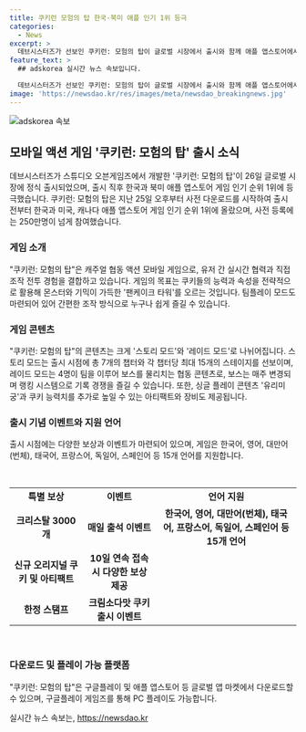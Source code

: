 ```yaml
---
title: 쿠키런 모험의 탑 한국·북미 애플 인기 1위 등극
categories:
  - News
excerpt: >
  데브시스터즈가 선보인 쿠키런: 모험의 탑이 글로벌 시장에서 출시와 함께 애플 앱스토어에서 1위를 기록했다. 게임은 쿠키들의 실시간 협력과 전투를 통해 팬케이크 타워를 오르는 협동 액션 모바일 게임으로, 스토리 모드와 레이드 모드 등 다양한 콘텐츠를 제공한다. 출시 이벤트와 15개 언어 지원, 다운로드 및 PC 플레이 가능한 점도 유용하다.
feature_text: >
  ## adskorea 실시간 뉴스 속보입니다.

  데브시스터즈가 선보인 쿠키런: 모험의 탑이 글로벌 시장에서 출시와 함께 애플 앱스토어에서 1위를 기록했다. 게임은 쿠키들의 실시간 협력과 전투를 통해 팬케이크 타워를 오르는 협동 액션 모바일 게임으로, 스토리 모드와 레이드 모드 등 다양한 콘텐츠를 제공한다. 출시 이벤트와 15개 언어 지원, 다운로드 및 PC 플레이 가능한 점도 유용하다.
image: 'https://newsdao.kr/res/images/meta/newsdao_breakingnews.jpg'
---
```


<p><img src="https://newsdao.kr/res/images/meta/newsdao_breakingnews.jpg" alt="adskorea 속보" /></p>

<h2 data-ke-size="size26">모바일 액션 게임 '쿠키런: 모험의 탑' 출시 소식</h2>

<p data-ke-size="size16">데브시스터즈가 스튜디오 오븐게임즈에서 개발한 '쿠키런: 모험의 탑'이 26일 글로벌 시장에 정식 출시되었으며, 출시 직후 한국과 북미 애플 앱스토어 게임 인기 순위 1위에 등극했습니다. 쿠키런: 모험의 탑은 지난 25일 오후부터 사전 다운로드를 시작하여 출시 전부터 한국과 미국, 캐나다 애플 앱스토어 게임 인기 순위 1위에 올랐으며, 사전 등록에는 250만명이 넘게 참여했습니다.</p>

<h3>게임 소개</h3>

<p data-ke-size="size16">"쿠키런: 모험의 탑"은 캐주얼 협동 액션 모바일 게임으로, 유저 간 실시간 협력과 직접 조작 전투 경험을 결합하고 있습니다. 게임의 목표는 쿠키들의 능력과 속성을 전략적으로 활용해 몬스터와 기믹이 가득한 '팬케이크 타워'를 오르는 것입니다. 팀플레이 모드도 마련되어 있어 간편한 조작 방식으로 누구나 쉽게 즐길 수 있습니다.</p>

<h3>게임 콘텐츠</h3>

<p data-ke-size="size16">"쿠키런: 모험의 탑"의 콘텐츠는 크게 '스토리 모드'와 '레이드 모드'로 나뉘어집니다. 스토리 모드는 출시 시점에 총 7개의 챕터와 각 챕터당 최대 15개의 스테이지를 선보이며, 레이드 모드는 4명이 팀을 이루어 보스를 물리치는 협동 콘텐츠로, 보스는 매주 변경되며 랭킹 시스템으로 기록 경쟁을 즐길 수 있습니다. 또한, 싱글 플레이 콘텐츠 '유리미궁'과 쿠키 능력치를 추가로 높일 수 있는 아티팩트와 장비도 제공됩니다.</p>

<h3>출시 기념 이벤트와 지원 언어</h3>

<p data-ke-size="size16">출시 시점에는 다양한 보상과 이벤트가 마련되어 있으며, 게임은 한국어, 영어, 대만어(번체), 태국어, 프랑스어, 독일어, 스페인어 등 15개 언어를 지원합니다.</p>

<p data-ke-size="size16">&nbsp;</p>

<table>
    <tbody>
        <tr>
            <td style="text-align: center; height: 17px;"><b>특별 보상</b></td>
            <td style="text-align: center; height: 17px;"><b>이벤트</b></td>
            <td style="text-align: center; height: 17px;"><b>언어 지원</b></td>
        </tr>
        <tr>
            <td style="text-align: center; height: 17px;"><b>크리스탈 3000개</b></td>
            <td style="text-align: center; height: 17px;"><b>매일 출석 이벤트</b></td>
            <td style="text-align: center; height: 17px;"><b>한국어, 영어, 대만어(번체), 태국어, 프랑스어, 독일어, 스페인어 등 15개 언어</b></td>
        </tr>
        <tr>
            <td style="text-align: center; height: 17px;"><b>신규 오리지널 쿠키 및 아티팩트</b></td>
            <td style="text-align: center; height: 17px;"><b>10일 연속 접속 시 다양한 보상 제공</b></td>
            <td style="text-align: center; height: 17px;"><b>&nbsp;</b></td>
        </tr>
        <tr>
            <td style="text-align: center; height: 17px;"><b>한정 스탬프</b></td>
            <td style="text-align: center; height: 17px;"><b>크림소다맛 쿠키 출시 이벤트</b></td>
            <td style="text-align: center; height: 17px;"><b>&nbsp;</b></td>
        </tr>
    </tbody>
</table>

<p data-ke-size="size16">&nbsp;</p>

<h3>다운로드 및 플레이 가능 플랫폼</h3>

<p data-ke-size="size16">"쿠키런: 모험의 탑"은 구글플레이 및 애플 앱스토어 등 글로벌 앱 마켓에서 다운로드할 수 있으며, 구글플레이 게임즈를 통해 PC 플레이도 가능합니다.</p>
실시간 뉴스 속보는, <a href="https://newsdao.kr" rel="dofollow">https://newsdao.kr</a>


